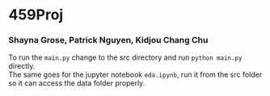 # 459Proj

### Shayna Grose, Patrick Nguyen, Kidjou Chang Chu

To run the `main.py` change to the src directory and run `python main.py` directly.  
The same goes for the jupyter notebook `eda.ipynb`, run it from the src folder so it can access the data folder properly.